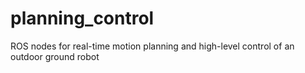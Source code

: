 # planning_control
ROS nodes for real-time motion planning and high-level control of an outdoor ground robot
